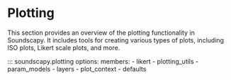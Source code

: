 # Plotting

This section provides an overview of the plotting functionality in Soundscapy. It includes tools for creating various types of plots, including ISO plots, Likert scale plots, and more.

::: soundscapy.plotting
    options:
        members:
        - likert
        - plotting_utils
        - param_models
        - layers
        - plot_context
        - defaults
